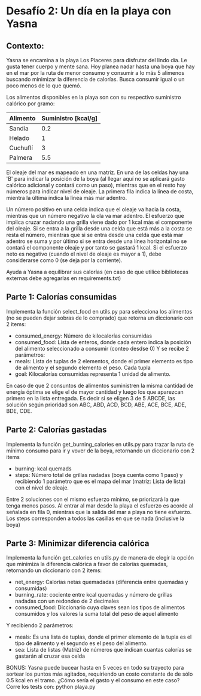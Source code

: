 Desafío 2: Un día en la playa con Yasna
=======================================
## Contexto:
Yasna se encamina a la playa Los Placeres para disfrutar del lindo día. Le gusta tener cuerpo y mente sana. Hoy planea nadar hasta una boya que hay en el mar por la ruta de menor consumo y consumir a lo más 5 alimenos buscando minimizar la diferencia de calorías. Busca consumir igual o un poco menos de lo que quemó.

Los alimentos disponibles en la playa son con su respectivo suministro calórico por gramo:

|Alimento|Suministro [kcal/g]|
|-|-|
|Sandía|0.2|
|Helado|1|
|Cuchuflí|3|
|Palmera|5.5|

El oleaje del mar es mapeado en una matriz. En una de las celdas hay una 'B' para indicar la posición de la boya (al llegar aquí no se aplicará gasto calórico adicional y contará como un paso), mientras que en el resto hay números para indicar nivel de oleaje. La primera fila indica la línea de costa, mientra la última indica la línea más mar adentro.

Un número positivo en una celda indica que el oleaje va hacia la costa, mientras que un número negativo la ola va mar adentro. El esfuerzo que implica cruzar nadando una grilla viene dado por 1 kcal más el componente del oleaje. Si se entra a la grilla desde una celda que está más a la costa se resta el número, mientras que si se entra desde una celda que está mar adentro se suma y por último si se entra desde una línea horizontal no se contará el componente oleaje y por tanto se gastará 1 kcal. Si el esfuerzo neto es negativo (cuando el nivel de oleaje es mayor a 1), debe considerarse como 0 (se deja por la corriente).

Ayuda a Yasna a equilibrar sus calorías (en caso de que utilice bibliotecas externas debe agregarlas en requirements.txt)

## Parte 1: Calorías consumidas
Implementa la función select_food en utils.py para selecciona los alimentos (no se pueden dejar sobras de lo comprado) que retorna un diccionario con 2 items:
* consumed_energy: Número de kilocalorías consumidas
* consumed_food: Lista de enteros, donde cada entero indica la posición del alimento seleccionado a consumir (conteo desdse 0)
Y se recibe 2 parámetros:
* meals: Lista de tuplas de 2 elementos, donde el primer elemento es tipo de alimento y el segundo elemento el peso. Cada tupla 
* goal: Kilocalorías consumidas
representa 1 unidad de alimento.

En caso de que 2 consuntos de alimentos suministren la misma cantidad de energía óptima se elige el de mayor cantidad y luego los que aparezcan primero en la lista entregada. Es decir si se eligen 3 de 5 ABCDE, las solución según prioridad son ABC, ABD, ACD, BCD, ABE, ACE, BCE, ADE, BDE, CDE.

## Parte 2: Calorías gastadas
Implementa la función get_burning_calories en utils.py para trazar la ruta de mínimo consumo para ir y vover de la boya, retornando un diccionario con 2 items

* burning: kcal quemads
* steps: Número total de grillas nadadas (boya cuenta como 1 paso)
y recibiendo 1 parámetro que es el mapa del mar (matriz: Lista de lista) con el nivel de oleaje.

Entre 2 soluciones con el mismo esfuerzo mínimo, se priorizará la que tenga menos pasos. Al entrar al mar desde la playa el esfuerzo es acorde al señalada en fila 0, mientras que la salida del mar a playa no tiene esfuerzo. Los steps corresponden a todos las casillas en que se nada (inclusive la boya)
## Parte 3: Minimizar diferencia calórica
Implementa la función get_calories en utils.py de manera de elegir la opción que minimiza la diferencia calórica a favor de calorías quemadas,  retornando un diccionario con 2 items:
* net_energy: Calorías netas quemadadas (diferencia entre quemadas y consumidas)
* burning_rate: cociente entre kcal quemadas y número de grillas nadadas con un redondeo de 2 decimales
* consumed_food: Diccionario cuya claves sean los tipos de alimentos consumidos y los valores la suma total del peso de aquel alimento

Y recibiendo 2 parámetros:
* meals: Es una lista de tuplas, donde el primer elemento de la tupla es el tipo de alimento y el segundo es el peso del alimento.
* sea: Lista de listas (Matriz) de números que indican cuantas calorías se gastarán al cruzar esa celda

BONUS: Yasna puede bucear hasta en 5 veces en todo su trayecto para sortear los puntos más agitados, requiriendo un costo constante de de sólo 0.5 kcal en el tramo. ¿Cómo sería el gasto y el consumo en este caso? 
Corre los tests con:
python playa.py
